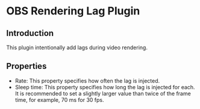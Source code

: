 # OBS Rendering Lag Plugin

## Introduction

This plugin intentionally add lags during video rendering.

## Properties

- Rate:
  This property specifies how often the lag is injected.
- Sleep time:
  This property specifies how long the lag is injected for each.
  It is recommended to set a slightly larger value than twice of the frame time, for example, 70 ms for 30 fps.
